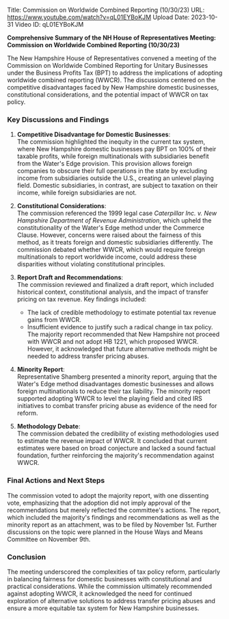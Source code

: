 Title: Commission on Worldwide Combined Reporting (10/30/23)
URL: https://www.youtube.com/watch?v=qL01EYBoKJM
Upload Date: 2023-10-31
Video ID: qL01EYBoKJM

**Comprehensive Summary of the NH House of Representatives Meeting: Commission on Worldwide Combined Reporting (10/30/23)**

The New Hampshire House of Representatives convened a meeting of the Commission on Worldwide Combined Reporting for Unitary Businesses under the Business Profits Tax (BPT) to address the implications of adopting worldwide combined reporting (WWCR). The discussions centered on the competitive disadvantages faced by New Hampshire domestic businesses, constitutional considerations, and the potential impact of WWCR on tax policy.

### Key Discussions and Findings

1. **Competitive Disadvantage for Domestic Businesses**:  
   The commission highlighted the inequity in the current tax system, where New Hampshire domestic businesses pay BPT on 100% of their taxable profits, while foreign multinationals with subsidiaries benefit from the Water's Edge provision. This provision allows foreign companies to obscure their full operations in the state by excluding income from subsidiaries outside the U.S., creating an unlevel playing field. Domestic subsidiaries, in contrast, are subject to taxation on their income, while foreign subsidiaries are not.

2. **Constitutional Considerations**:  
   The commission referenced the 1999 legal case *Caterpillar Inc. v. New Hampshire Department of Revenue Administration*, which upheld the constitutionality of the Water's Edge method under the Commerce Clause. However, concerns were raised about the fairness of this method, as it treats foreign and domestic subsidiaries differently. The commission debated whether WWCR, which would require foreign multinationals to report worldwide income, could address these disparities without violating constitutional principles.

3. **Report Draft and Recommendations**:  
   The commission reviewed and finalized a draft report, which included historical context, constitutional analysis, and the impact of transfer pricing on tax revenue. Key findings included:  
   - The lack of credible methodology to estimate potential tax revenue gains from WWCR.  
   - Insufficient evidence to justify such a radical change in tax policy.  
   The majority report recommended that New Hampshire not proceed with WWCR and not adopt HB 1221, which proposed WWCR. However, it acknowledged that future alternative methods might be needed to address transfer pricing abuses.

4. **Minority Report**:  
   Representative Shamberg presented a minority report, arguing that the Water's Edge method disadvantages domestic businesses and allows foreign multinationals to reduce their tax liability. The minority report supported adopting WWCR to level the playing field and cited IRS initiatives to combat transfer pricing abuse as evidence of the need for reform.

5. **Methodology Debate**:  
   The commission debated the credibility of existing methodologies used to estimate the revenue impact of WWCR. It concluded that current estimates were based on broad conjecture and lacked a sound factual foundation, further reinforcing the majority's recommendation against WWCR.

### Final Actions and Next Steps

The commission voted to adopt the majority report, with one dissenting vote, emphasizing that the adoption did not imply approval of the recommendations but merely reflected the committee's actions. The report, which included the majority's findings and recommendations as well as the minority report as an attachment, was to be filed by November 1st. Further discussions on the topic were planned in the House Ways and Means Committee on November 9th.

### Conclusion

The meeting underscored the complexities of tax policy reform, particularly in balancing fairness for domestic businesses with constitutional and practical considerations. While the commission ultimately recommended against adopting WWCR, it acknowledged the need for continued exploration of alternative solutions to address transfer pricing abuses and ensure a more equitable tax system for New Hampshire businesses.